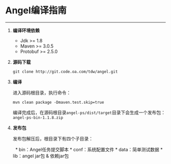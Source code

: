 # Angel编译指南

---

1. **编译环境依赖**
    * Jdk >= 1.8
    * Maven >= 3.0.5
    * Protobuf >= 2.5.0

2. **源码下载**

	```git clone http://git.code.oa.com/tdw/angel.git```

3. **编译**
    	
	进入源码根目录，执行命令：
    		 
	```mvn clean package -Dmaven.test.skip=true```
    
	编译完成后，在源码根目录`angel-ps/dist/target`目录下会生成一个发布包：`angel-ps-bin-1.1.8.zip`

4. **发布包**

	发布包解压后，根目录下有四个子目录：
	   
	   * bin：Angel任务提交脚本
	   * conf：系统配置文件
	   * data：简单测试数据
	   * lib：angel jar包 & 依赖jar包
